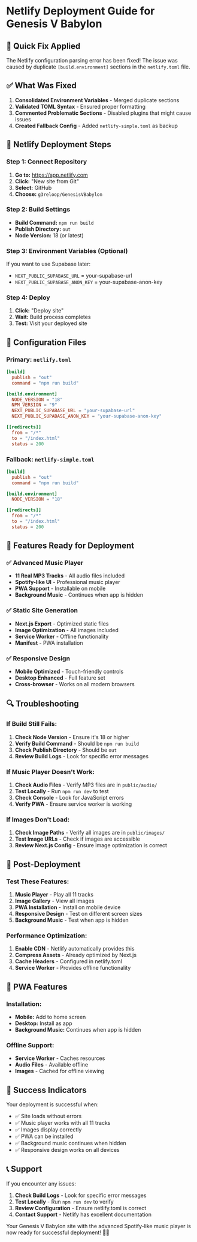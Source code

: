 # Netlify Deployment Guide for Genesis V Babylon

## 🚀 Quick Fix Applied

The Netlify configuration parsing error has been fixed! The issue was caused by duplicate `[build.environment]` sections in the `netlify.toml` file.

## ✅ What Was Fixed

1. **Consolidated Environment Variables** - Merged duplicate sections
2. **Validated TOML Syntax** - Ensured proper formatting
3. **Commented Problematic Sections** - Disabled plugins that might cause issues
4. **Created Fallback Config** - Added `netlify-simple.toml` as backup

## 🔧 Netlify Deployment Steps

### Step 1: Connect Repository
1. **Go to:** https://app.netlify.com
2. **Click:** "New site from Git"
3. **Select:** GitHub
4. **Choose:** `g3reloop/GenesisVBabylon`

### Step 2: Build Settings
- **Build Command:** `npm run build`
- **Publish Directory:** `out`
- **Node Version:** 18 (or latest)

### Step 3: Environment Variables (Optional)
If you want to use Supabase later:
- `NEXT_PUBLIC_SUPABASE_URL` = your-supabase-url
- `NEXT_PUBLIC_SUPABASE_ANON_KEY` = your-supabase-anon-key

### Step 4: Deploy
1. **Click:** "Deploy site"
2. **Wait:** Build process completes
3. **Test:** Visit your deployed site

## 📁 Configuration Files

### Primary: `netlify.toml`
```toml
[build]
  publish = "out"
  command = "npm run build"

[build.environment]
  NODE_VERSION = "18"
  NPM_VERSION = "9"
  NEXT_PUBLIC_SUPABASE_URL = "your-supabase-url"
  NEXT_PUBLIC_SUPABASE_ANON_KEY = "your-supabase-anon-key"

[[redirects]]
  from = "/*"
  to = "/index.html"
  status = 200
```

### Fallback: `netlify-simple.toml`
```toml
[build]
  publish = "out"
  command = "npm run build"

[build.environment]
  NODE_VERSION = "18"

[[redirects]]
  from = "/*"
  to = "/index.html"
  status = 200
```

## 🎵 Features Ready for Deployment

### ✅ Advanced Music Player
- **11 Real MP3 Tracks** - All audio files included
- **Spotify-like UI** - Professional music player
- **PWA Support** - Installable on mobile
- **Background Music** - Continues when app is hidden

### ✅ Static Site Generation
- **Next.js Export** - Optimized static files
- **Image Optimization** - All images included
- **Service Worker** - Offline functionality
- **Manifest** - PWA installation

### ✅ Responsive Design
- **Mobile Optimized** - Touch-friendly controls
- **Desktop Enhanced** - Full feature set
- **Cross-browser** - Works on all modern browsers

## 🔍 Troubleshooting

### If Build Still Fails:
1. **Check Node Version** - Ensure it's 18 or higher
2. **Verify Build Command** - Should be `npm run build`
3. **Check Publish Directory** - Should be `out`
4. **Review Build Logs** - Look for specific error messages

### If Music Player Doesn't Work:
1. **Check Audio Files** - Verify MP3 files are in `public/audio/`
2. **Test Locally** - Run `npm run dev` to test
3. **Check Console** - Look for JavaScript errors
4. **Verify PWA** - Ensure service worker is working

### If Images Don't Load:
1. **Check Image Paths** - Verify all images are in `public/images/`
2. **Test Image URLs** - Check if images are accessible
3. **Review Next.js Config** - Ensure image optimization is correct

## 🚀 Post-Deployment

### Test These Features:
1. **Music Player** - Play all 11 tracks
2. **Image Gallery** - View all images
3. **PWA Installation** - Install on mobile device
4. **Responsive Design** - Test on different screen sizes
5. **Background Music** - Test when app is hidden

### Performance Optimization:
1. **Enable CDN** - Netlify automatically provides this
2. **Compress Assets** - Already optimized by Next.js
3. **Cache Headers** - Configured in netlify.toml
4. **Service Worker** - Provides offline functionality

## 📱 PWA Features

### Installation:
- **Mobile:** Add to home screen
- **Desktop:** Install as app
- **Background Music:** Continues when app is hidden

### Offline Support:
- **Service Worker** - Caches resources
- **Audio Files** - Available offline
- **Images** - Cached for offline viewing

## 🎯 Success Indicators

Your deployment is successful when:
- ✅ Site loads without errors
- ✅ Music player works with all 11 tracks
- ✅ Images display correctly
- ✅ PWA can be installed
- ✅ Background music continues when hidden
- ✅ Responsive design works on all devices

## 📞 Support

If you encounter any issues:
1. **Check Build Logs** - Look for specific error messages
2. **Test Locally** - Run `npm run dev` to verify
3. **Review Configuration** - Ensure netlify.toml is correct
4. **Contact Support** - Netlify has excellent documentation

Your Genesis V Babylon site with the advanced Spotify-like music player is now ready for successful deployment! 🎵✨


